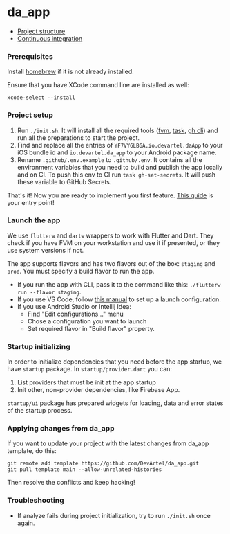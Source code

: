 # da_app

- [Project structure](docs/project_structure.md)
- [Continuous integration](docs/ci.md)

### Prerequisites

Install [homebrew](https://brew.sh/) if it is not already installed.

Ensure that you have XCode command line are installed as well:
```shell
xcode-select --install
```

### Project setup
1. Run `./init.sh`. It will install all the required tools ([fvm](https://fvm.app/), [task](https://taskfile.dev/), [gh cli](https://cli.github.com/)) and run all the preparations to start the project.
2. Find and replace all the entries of `YF7VY6LB6A.io.devartel.daApp` to your iOS bundle id and `io.devartel.da_app` to your Android package name. 
3. Rename `.github/.env.example` to `.github/.env`. It contains all the environment variables that you need to build and publish the app locally and on CI. To push this env to CI run `task gh-set-secrets`. It will push these variable to GitHub Secrets.

That's it! Now you are ready to implement you first feature. [This guide](docs/feature.md) is your entry point!

### Launch the app

We use `flutterw` and `dartw` wrappers to work with Flutter and Dart. They check if you have FVM on your workstation
and use it if presented, or they use system versions if not.

The app supports flavors and has two flavors out of the box: `staging` and `prod`. 
You must specify a build flavor to run the app.
- If you run the app with CLI, pass it to the command like this: `./flutterw run --flavor staging`.
- If you use VS Code, follow [this manual](https://pub.dev/packages/signals) to set up a launch configuration.
- If you use Android Studio or Intellij Idea:
    - Find "Edit configurations..." menu
    - Chose a configuration you want to launch
    - Set required flavor in "Build flavor" property.
 
### Startup initializing

In order to initialize dependencies that you need before the app startup, we have `startup` package.
In `startup/provider.dart` you can:
1. List providers that must be init at the app startup
2. Init other, non-provider dependencies, like Firebase App.

`startup/ui` package has prepared widgets for loading, data and error states of the startup process.

### Applying changes from da_app

If you want to update your project with the latest changes from da_app template, do this:
```shell
git remote add template https://github.com/DevArtel/da_app.git
git pull template main --allow-unrelated-histories
```
Then resolve the conflicts and keep hacking!

### Troubleshooting

- If analyze fails during project initialization, try to run `./init.sh` once again.
